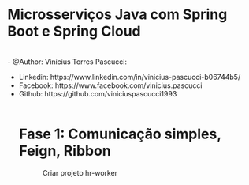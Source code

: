 <h1>Microsserviços Java com Spring Boot e Spring Cloud</h1>

<br>
 - @Author: Vinicius Torres Pascucci:
 <br>
 <ul>
  <li>Linkedin: https://www.linkedin.com/in/vinicius-pascucci-b06744b5/</li>
  <li>Facebook: https://www.facebook.com/vinicius.pascucci </li>
  <li>Github: https://github.com/viniciuspascucci1993 </li>
 
<br>

<h1>Fase 1: Comunicação simples, Feign, Ribbon</h1>

<ol>
 <ul>Criar projeto hr-worker</ul>
</ol>
